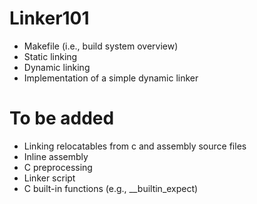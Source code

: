 # Linker101

* Makefile (i.e., build system overview)
* Static linking
* Dynamic linking
* Implementation of a simple dynamic linker

# To be added

* Linking relocatables from c and assembly source files
* Inline assembly
* C preprocessing
* Linker script
* C built-in functions (e.g., __builtin_expect)
